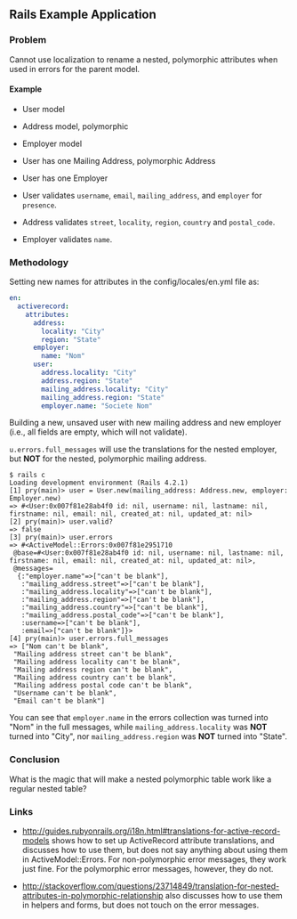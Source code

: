 ## Rails Example Application

### Problem

Cannot use localization to rename a nested, polymorphic attributes
when used in errors for the parent model.

#### Example

* User model
* Address model, polymorphic
* Employer model

* User has one Mailing Address, polymorphic Address
* User has one Employer

* User validates `username`, `email`, `mailing_address`, and
`employer` for `presence`.

* Address validates `street`, `locality`, `region`, `country` and
`postal_code`.

* Employer validates `name`.

### Methodology

Setting new names for attributes in the config/locales/en.yml file as:

``` yaml
en:
  activerecord:
    attributes:
      address:
        locality: "City"
        region: "State"
      employer:
        name: "Nom"
      user:
        address.locality: "City"
        address.region: "State"
        mailing_address.locality: "City"
        mailing_address.region: "State"
        employer.name: "Societe Nom"
```

Building a new, unsaved user with new mailing address and new employer
(i.e., all fields are empty, which will not validate).

`u.errors.full_messages` will use the translations for the nested
employer, but **NOT** for the nested, polymorphic mailing address.

```
$ rails c
Loading development environment (Rails 4.2.1)
[1] pry(main)> user = User.new(mailing_address: Address.new, employer: Employer.new)
=> #<User:0x007f81e28ab4f0 id: nil, username: nil, lastname: nil, firstname: nil, email: nil, created_at: nil, updated_at: nil>
[2] pry(main)> user.valid?
=> false
[3] pry(main)> user.errors
=> #<ActiveModel::Errors:0x007f81e2951710
 @base=#<User:0x007f81e28ab4f0 id: nil, username: nil, lastname: nil, firstname: nil, email: nil, created_at: nil, updated_at: nil>,
 @messages=
  {:"employer.name"=>["can't be blank"],
   :"mailing_address.street"=>["can't be blank"],
   :"mailing_address.locality"=>["can't be blank"],
   :"mailing_address.region"=>["can't be blank"],
   :"mailing_address.country"=>["can't be blank"],
   :"mailing_address.postal_code"=>["can't be blank"],
   :username=>["can't be blank"],
   :email=>["can't be blank"]}>
[4] pry(main)> user.errors.full_messages
=> ["Nom can't be blank",
 "Mailing address street can't be blank",
 "Mailing address locality can't be blank",
 "Mailing address region can't be blank",
 "Mailing address country can't be blank",
 "Mailing address postal code can't be blank",
 "Username can't be blank",
 "Email can't be blank"]
 ```

You can see that `employer.name` in the errors collection was turned
into "Nom" in the full messages, while `mailing_address.locality` was
**NOT** turned into "City", nor `mailing_address.region` was **NOT**
turned into "State".

### Conclusion

What is the magic that will make a nested polymorphic table work like
a regular nested table?

### Links

* <http://guides.rubyonrails.org/i18n.html#translations-for-active-record-models>
shows how to set up ActiveRecord attribute translations, and discusses
how to use them, but does not say anything about using them in
ActiveModel::Errors. For non-polymorphic error messages, they work
just fine. For the polymorphic error messages, however, they do not.

* <http://stackoverflow.com/questions/23714849/translation-for-nested-attributes-in-polymorphic-relationship>
also discusses how to use them in helpers and forms, but does not
touch on the error messages.
